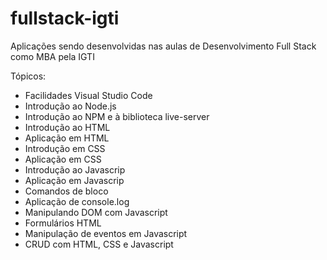 # fullstack-igti

Aplicações sendo desenvolvidas nas aulas de Desenvolvimento Full Stack como MBA pela IGTI

Tópicos:

- Facilidades Visual Studio Code
- Introdução ao Node.js
- Introdução ao NPM e à biblioteca live-server
- Introdução ao HTML
- Aplicação em HTML
- Introdução em CSS
- Aplicação em CSS
- Introdução ao Javascrip
- Aplicação em Javascrip
- Comandos de bloco
- Aplicação de console.log
- Manipulando DOM com Javascript
- Formulários HTML
- Manipulação de eventos em Javascript
- CRUD com HTML, CSS e Javascript
